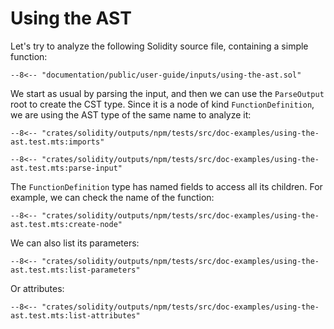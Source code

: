 # Using the AST

Let's try to analyze the following Solidity source file, containing a simple function:

```solidity title="input.sol"
--8<-- "documentation/public/user-guide/inputs/using-the-ast.sol"
```

We start as usual by parsing the input, and then we can use the `ParseOutput` root
to create the CST type. Since it is a node of kind `FunctionDefinition`, we are using
the AST type of the same name to analyze it:

```{ .ts }
--8<-- "crates/solidity/outputs/npm/tests/src/doc-examples/using-the-ast.test.mts:imports"

--8<-- "crates/solidity/outputs/npm/tests/src/doc-examples/using-the-ast.test.mts:parse-input"
```

The `FunctionDefinition` type has named fields to access all its children.
For example, we can check the name of the function:

```{ .ts }
--8<-- "crates/solidity/outputs/npm/tests/src/doc-examples/using-the-ast.test.mts:create-node"
```

We can also list its parameters:

```{ .ts }
--8<-- "crates/solidity/outputs/npm/tests/src/doc-examples/using-the-ast.test.mts:list-parameters"
```

Or attributes:

```{ .ts }
--8<-- "crates/solidity/outputs/npm/tests/src/doc-examples/using-the-ast.test.mts:list-attributes"
```
